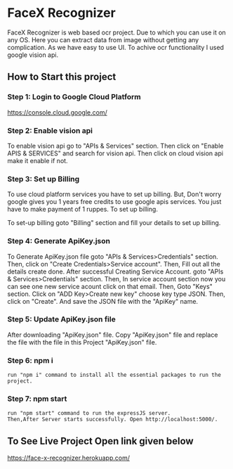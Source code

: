 # FaceX Recognizer

FaceX Recognizer is web based ocr project. Due to which you can use it on any OS. Here you can extract data from image without getting any complication. As we have easy to use UI. To achive ocr functionality I used google vision api.


## How to Start this project

### Step 1: Login to Google Cloud Platform 
 https://console.cloud.google.com/ 

### Step 2: Enable vision api 

  To enable vision api go to "APIs & Services" section. Then click on "Enable APIS & SERVICES" and search for vision api.
  Then click on cloud vision api make it enable if not.
  
### Step 3: Set up Billing

  To use cloud platform services you have to set up billing. But, Don't worry google gives you 1 years free credits to use google apis services.
  You just have to make payment of 1 ruppes. To set up billing.
  
  To set-up billing goto "Billing" section and fill your details to set up billing.
  
### Step 4: Generate ApiKey.json
  
  To Generate ApiKey.json file goto "APIs & Services>Credentials" section.
  Then, click on "Create Credentials>Service account".
  Then, Fill out all the details create done.
  After successful Creating Service Account. goto "APIs & Services>Credentials" section.
  Then, In service account section now you can see one new service acount click on that email.
  Then, Goto "Keys" section. Click on "ADD Key>Create new key" choose key type JSON.
  Then, click on "Create". And save the JSON file with the "ApiKey" name.
  
### Step 5: Update ApiKey.json file
  After downloading "ApiKey.json" file.
  Copy "ApiKey.json" file and replace the file with the file in this Project "ApiKey.json" file.

### Step 6: npm i
    run "npm i" command to install all the essential packages to run the project.
    
### Step 7: npm start
    run "npm start" command to run the expressJS server.
    Then,After Server starts successfully. Open http://localhost:5000/.


## To See Live Project Open link given below
  https://face-x-recognizer.herokuapp.com/
  
